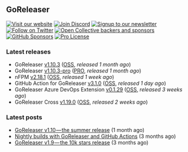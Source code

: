 ## GoReleaser

[![Visit our website](https://img.shields.io/badge/website-4285F4?style=for-the-badge&logo=googlechrome&logoColor=white)](https://goreleaser.com)
[![Join Discord](https://img.shields.io/badge/Discord-5865F2?style=for-the-badge&logo=discord&logoColor=white)](https://discord.gg/RGEBtg8vQ6)
[![Signup to our newsletter](https://img.shields.io/badge/news-E15718?style=for-the-badge&logo=revue&logoColor=white)](https://www.getrevue.co/profile/goreleaser)
[![Follow on Twitter](https://img.shields.io/badge/twitter-1DA1F2?style=for-the-badge&logo=twitter&logoColor=white)](https://twitter.com/goreleaser)
[![Open Collective backers and sponsors](https://img.shields.io/opencollective/all/goreleaser?logo=opencollective&style=for-the-badge)](https://opencollective.com/goreleaser)
[![GitHub Sponsors](https://img.shields.io/github/sponsors/caarlos0?logo=github&style=for-the-badge)](https://github.com/sponsors/caarlos0)
[![Pro License](https://img.shields.io/badge/pro_license-36A9AE?style=for-the-badge&logo=gumroad&logoColor=white)](https://goreleaser.com/pro)

### Latest releases
- GoReleaser [v1.10.3](https://github.com/goreleaser/goreleaser/releases/tag/v1.10.3) ([OSS](https://github.com/goreleaser/goreleaser), _released 1 month ago_)
- GoReleaser [v1.10.3-pro](https://github.com/goreleaser/goreleaser-pro/releases/tag/v1.10.3-pro) ([PRO](https://goreleaser.com/pro), _released 1 month ago_)
- nFPM [v2.18.1](https://github.com/goreleaser/nfpm/releases/tag/v2.18.1) ([OSS](https://nfpm.goreleaser.com), _released 1 week ago_)
- GitHub Action for GoReleaser [v3.1.0](https://github.com/goreleaser/goreleaser-action/releases/tag/v3.1.0) ([OSS](https://github.com/goreleaser/goreleaser-action), _released 1 day ago_)
- GoReleaser Azure DevOps Extension [v0.1.29](https://github.com/goreleaser/goreleaser-azure-devops-extension/releases/tag/v0.1.29) ([OSS](https://github.com/goreleaser/goreleaser-azure-devops-extension), _released 3 weeks ago_)
- GoReleaser Cross [v1.19.0](https://github.com/goreleaser/goreleaser-cross/releases/tag/v1.19.0) ([OSS](https://github.com/goreleaser/goreleaser-cross), _released 2 weeks ago_)


### Latest posts
- [GoReleaser v1.10 — the summer release](https://blog.goreleaser.com/goreleaser-v1-10-the-summer-release-eb218e7a7ecf?source=rss----17aa0cbd263f---4) (1 month ago)
- [Nightly builds with GoReleaser and GitHub Actions](https://blog.goreleaser.com/nightly-builds-with-goreleaser-and-github-actions-e08c078e4d0f?source=rss----17aa0cbd263f---4) (3 months ago)
- [GoReleaser v1.9 — the 10k stars release](https://blog.goreleaser.com/goreleaser-v1-9-the-10k-stars-release-1fe75597c53e?source=rss----17aa0cbd263f---4) (3 months ago)
